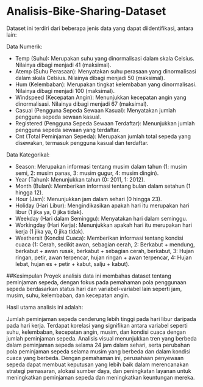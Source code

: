 # Analisis-Bike-Sharing-Dataset

Dataset ini terdiri dari beberapa jenis data yang dapat diidentifikasi, antara lain:

Data Numerik:

- Temp (Suhu): Merupakan suhu yang dinormalisasi dalam skala Celsius. Nilainya dibagi menjadi 41 (maksimal).
- Atemp (Suhu Perasaan): Menyatakan suhu perasaan yang dinormalisasi dalam skala Celsius. Nilainya dibagi menjadi 50 (maksimal).
- Hum (Kelembaban): Merupakan tingkat kelembaban yang dinormalisasi. Nilainya dibagi menjadi 100 (maksimal).
- Windspeed (Kecepatan Angin): Menunjukkan kecepatan angin yang dinormalisasi. Nilainya dibagi menjadi 67 (maksimal).
- Casual (Pengguna Sepeda Sewaan Kasual): Menyatakan jumlah pengguna sepeda sewaan kasual.
- Registered (Pengguna Sepeda Sewaan Terdaftar): Menunjukkan jumlah pengguna sepeda sewaan yang terdaftar.
- Cnt (Total Peminjaman Sepeda): Merupakan jumlah total sepeda yang disewakan, termasuk pengguna kasual dan terdaftar.

Data Kategorikal:

- Season: Merupakan informasi tentang musim dalam tahun (1: musim semi, 2: musim panas, 3: musim gugur, 4: musim dingin).
- Year (Tahun): Menunjukkan tahun (0: 2011, 1: 2012).
- Month (Bulan): Memberikan informasi tentang bulan dalam setahun (1 hingga 12).
- Hour (Jam): Menunjukkan jam dalam sehari (0 hingga 23).
- Holiday (Hari Libur): Mengindikasikan apakah hari itu merupakan hari libur (1 jika ya, 0 jika tidak).
- Weekday (Hari dalam Seminggu): Menyatakan hari dalam seminggu.
- Workingday (Hari Kerja): Menunjukkan apakah hari itu merupakan hari kerja (1 jika ya, 0 jika tidak).
- Weathersit (Kondisi Cuaca): Memberikan informasi tentang kondisi cuaca (1: Cerah, sedikit awan, sebagian cerah, 2: Berkabut + mendung, berkabut + awan rusak, berkabut + sebagian cerah, berkabut, 3: Hujan ringan, petir, awan terpencar, hujan ringan + awan terpencar, 4: Hujan lebat, hujan es + petir + kabut, salju + kabut).

##Kesimpulan
Proyek analisis data ini membahas dataset tentang peminjaman sepeda, dengan fokus pada pemahaman pola penggunaan sepeda berdasarkan status hari dan variabel-variabel lain seperti jam, musim, suhu, kelembaban, dan kecepatan angin.

Hasil utama analisis ini adalah:

Jumlah peminjaman sepeda cenderung lebih tinggi pada hari libur daripada pada hari kerja.
Terdapat korelasi yang signifikan antara variabel seperti suhu, kelembaban, kecepatan angin, musim, dan kondisi cuaca dengan jumlah peminjaman sepeda.
Analisis visual menunjukkan tren yang berbeda dalam peminjaman sepeda selama 24 jam dalam sehari, serta perubahan pola peminjaman sepeda selama musim yang berbeda dan dalam kondisi cuaca yang berbeda.
Dengan pemahaman ini, perusahaan penyewaan sepeda dapat membuat keputusan yang lebih baik dalam merencanakan strategi pemasaran, alokasi sumber daya, dan peningkatan layanan untuk meningkatkan peminjaman sepeda dan meningkatkan keuntungan mereka.
